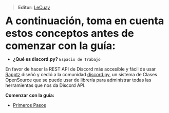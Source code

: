 
> **<i class="fas fa-user"></i> Editor:** [LeCuay](https://github.com/LeCuay)

<font size=6> **A continuación, toma en cuenta estos conceptos antes de comenzar con la guía:** </font>

* **¿Qué es discord.py?** `Espacio de Trabajo`

En favor de hacer la REST API de Discord más accesible y fácil de usar [Rapptz](https://github.com/Rapptz) diseñó y cedió a la comunidad [discord.py](https://github.com/Rapptz/discord.py), un sistema de Clases OpenSource que se puede usar de librería para administrar todas las herramientas que nos da Discord API.

**<i class="fas fa-arrow-circle-right"></i> Comenzar con la guía:**
* [Primeros Pasos](/guias/py/primeros-pasos.md)
